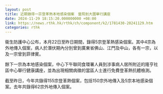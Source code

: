```yaml
---
layout: post
title: 近期錄得一宗登革熱本地感染個案　當局到大圍舉行講座
date: 2024-11-29 18:15:20.000000000 +08:00
link: https://news.rthk.hk/rthk/ch/component/k2/1781430-20241129.htm
categories: rthk
---
```


衞生防護中心公布，本月22日至昨日期間，錄得5宗登革熱感染個案。其中4宗為外地傳入個案，病人於潛伏期內分別曾到廣東省佛山、江門及中山，各有一宗，以及一宗曾到菲律賓。

餘下一宗為本地感染個案，中心下午聯同食環署人員到涉事病人居所附近的隆亨社區中心舉行健康講座，並為出現相關病徵的當區人士進行免費登革熱抗體檢測。

截至昨日，今年共錄得155宗登革熱個案，包括150宗外地傳入及5宗本地感染個案。去年共錄得62宗外地傳入個案。
